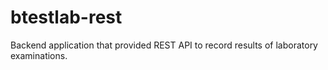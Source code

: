 # btestlab-rest
Backend application that provided REST API to record results of laboratory examinations.
